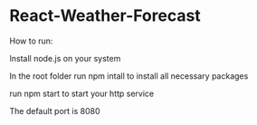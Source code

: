 # React-Weather-Forecast
How to run:

Install node.js on your system

In the root folder run npm intall to install all necessary packages

run npm start to start your http service

The default port is 8080
